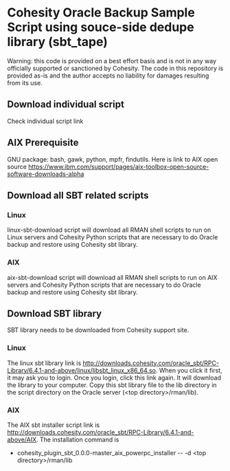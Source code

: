# Cohesity Oracle Backup Sample Script using souce-side dedupe library (sbt_tape)
Warning: this code is provided on a best effort basis and is not in any way officially supported or sanctioned by Cohesity. The code in this repository is provided as-is and the author accepts no liability for damages resulting from its use.

## Download individual script
Check individual script link

## AIX Prerequisite 
GNU package: bash, gawk, python, mpfr, findutils. Here is link to AIX open source https://www.ibm.com/support/pages/aix-toolbox-open-source-software-downloads-alpha

## Download all SBT related scripts
### Linux
linux-sbt-download script will download all RMAN shell scripts to run on Linux servers and Cohesity Python scripts that are necessary to do Oracle backup and restore using Cohesity sbt library. 
### AIX
aix-sbt-download script will download all RMAN shell scripts to run on AIX servers and Cohesity Python scripts that are necessary to do Oracle backup and restore using Cohesity sbt library.

## Download SBT library
SBT library needs to be downloaded from Cohesity support site. 
### Linux
The linux sbt library link is http://downloads.cohesity.com/oracle_sbt/RPC-Library/6.4.1-and-above/linux/libsbt_linux_x86_64.so. When you click it first, it may ask you to login. Once you login, click this link again. It will download the library to your computer. Copy this sbt library file to the lib directory in the script directory on the Oracle server (\<top directory\>/rman/lib).
### AIX
The AIX sbt installer script link is http://downloads.cohesity.com/oracle_sbt/RPC-Library/6.4.1-and-above/AIX. The installation command is

- cohesity_plugin_sbt_0.0.0-master_aix_powerpc_installer -- -d \<top directory\>/rman/lib

